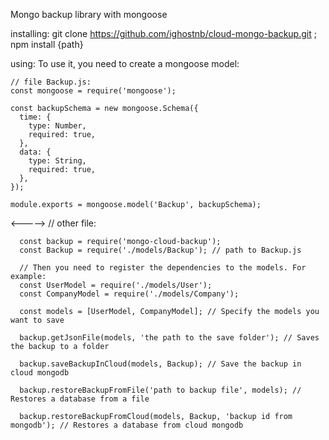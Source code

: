 Mongo backup library with mongoose

installing: 
  git clone https://github.com/ighostnb/cloud-mongo-backup.git ;
  npm install {path}
  
using:
  To use it, you need to create a mongoose model:
    
    // file Backup.js: 
    const mongoose = require('mongoose');

    const backupSchema = new mongoose.Schema({
      time: {
        type: Number,
        required: true,
      },
      data: {
        type: String,
        required: true,
      },
    });

    module.exports = mongoose.model('Backup', backupSchema);
<----->
    // other file: 
      
      const backup = require('mongo-cloud-backup');
      const Backup = require('./models/Backup'); // path to Backup.js
      
      // Then you need to register the dependencies to the models. For example:
      const UserModel = require('./models/User');
      const CompanyModel = require('./models/Company');
      
      const models = [UserModel, CompanyModel]; // Specify the models you want to save
      
      backup.getJsonFile(models, 'the path to the save folder'); // Saves the backup to a folder
      
      backup.saveBackupInCloud(models, Backup); // Save the backup in cloud mongodb
      
      backup.restoreBackupFromFile('path to backup file', models); // Restores a database from a file
      
      backup.restoreBackupFromCloud(models, Backup, 'backup id from mongodb'); // Restores a database from cloud mongodb
      
  
